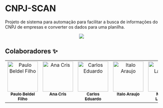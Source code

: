 # CNPJ-SCAN

Projeto de sistema para automação para facilitar a busca de informações do CNPJ de empresas e converter os dados para uma planilha.

<div align="center">
  <img src="https://github.com/user-attachments/assets/7eaa9442-73cd-45f8-b601-843f0072179c">
</div>


## Colaboradores ✨
<table>
  <tbody>
    <tr>
      <td align="center" valign="top" width="14.28%"><a href="https://github.com/paulobeldel"><img src="https://avatars.githubusercontent.com/u/105087411?v=4?s=100" width="100px;" alt="Paulo Beldel Filho"/><br /><sub><b>Paulo Beldel Filho</b></sub></a><br /></td>
      <td align="center" valign="top" width="14.28%"><a href="https://github.com/anacris34"><img src="https://avatars.githubusercontent.com/u/213529724?v=4" width="100px;" alt="Ana Cris"/><br /><sub><b>Ana Cris</b></sub></a><br /></td>
      <td align="center" valign="top" width="14.28%"><a href="https://github.com/dualbuquerque"><img src="https://avatars.githubusercontent.com/u/96270653?v=4?s=100" width="100px;" alt="Carlos Eduardo"/><br /><sub><b>Carlos Eduardo</b></sub></a><br /></td>
      <td align="center" valign="top" width="14.28%"><a href="https://github.com/italogna"><img src="https://avatars.githubusercontent.com/u/155203334?v=4?s=100" width="100px;" alt="Italo Araujo"/><br /><sub><b>Italo Araujo</b></sub></a><br /></td>
      <td align="center" valign="top" width="14.28%"><a href="https://github.com/marthalacerda"><img src="https://avatars.githubusercontent.com/u/101488470?v=4s=100" width="100px;" alt="Martha Lacerda"/><br /><sub><b>Martha Lacerda</b></sub></a><br /></td>
      <td align="center" valign="top" width="14.28%"><a href="https://github.com/MyllenaAlmeida"><img src="https://avatars.githubusercontent.com/u/38386226?v=4?s=100" width="100px;" alt="MyllenaAlmeida"/><br /><sub><b>Myllena Almeida</b></sub></a><br /></td>
      <td align="center" valign="top" width="14.28%"><a href="https://github.com/pedroabn"><img src="https://avatars.githubusercontent.com/u/62610839?v=4?s=100" width="100px;" alt="Pedro Neiva"/><br /><sub><b>Pedro Neiva</b></sub></a><br /></td>
    </tr>
  </tbody>
</table>
